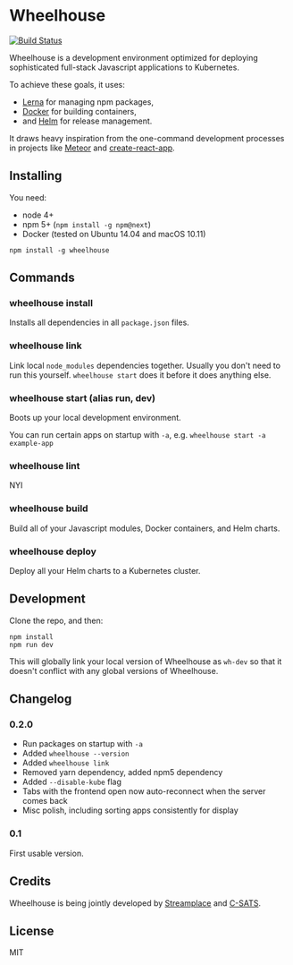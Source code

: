 
# Wheelhouse

[![Build Status](https://travis-ci.org/streamplace/wheelhouse.svg?branch=master)](https://travis-ci.org/streamplace/wheelhouse)

Wheelhouse is a development environment optimized for deploying sophisticated full-stack Javascript applications to Kubernetes.

To achieve these goals, it uses:

- [Lerna](https://lernajs.io) for managing npm packages,
- [Docker](https://www.docker.com/) for building containers,
- and [Helm](https://github.com/kubernetes/helm) for release management.

It draws heavy inspiration from the one-command development processes in projects like
[Meteor](https://www.meteor.com/) and
[create-react-app](https://github.com/facebookincubator/create-react-app).

## Installing

You need:

* node 4+
* npm 5+ (`npm install -g npm@next`)
* Docker (tested on Ubuntu 14.04 and macOS 10.11)

```
npm install -g wheelhouse
```

## Commands

### wheelhouse install

Installs all dependencies in all `package.json` files.

### wheelhouse link

Link local `node_modules` dependencies together. Usually you don't need to run this yourself.
`wheelhouse start` does it before it does anything else.

### wheelhouse start (alias run, dev)

Boots up your local development environment.

You can run certain apps on startup with `-a`, e.g. `wheelhouse start -a example-app`

### wheelhouse lint

NYI

### wheelhouse build

Build all of your Javascript modules, Docker containers, and Helm charts.

### wheelhouse deploy

Deploy all your Helm charts to a Kubernetes cluster.

## Development

Clone the repo, and then:

```
npm install
npm run dev
```

This will globally link your local version of Wheelhouse as `wh-dev` so that it doesn't conflict
with any global versions of Wheelhouse.

## Changelog

### 0.2.0

* Run packages on startup with `-a`
* Added `wheelhouse --version`
* Added `wheelhouse link`
* Removed yarn dependency, added npm5 dependency
* Added `--disable-kube` flag
* Tabs with the frontend open now auto-reconnect when the server comes back
* Misc polish, including sorting apps consistently for display

### 0.1

First usable version.

## Credits

Wheelhouse is being jointly developed by
[Streamplace](https://stream.place) and
[C-SATS](https://www.csats.com).

## License

MIT
